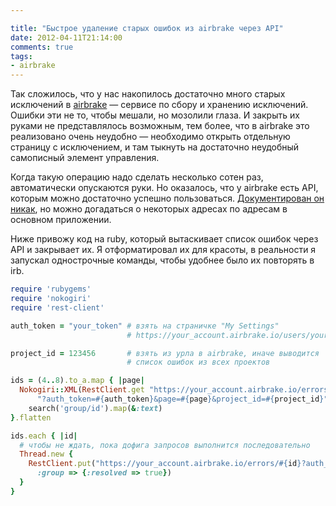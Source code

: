 ```yaml
---

title: "Быстрое удаление старых ошибок из airbrake через API"
date: 2012-04-11T21:14:00
comments: true
tags: 
- airbrake
---
```


Так сложилось, что у нас накопилось достаточно много старых исключений в [airbrake](http://airbrake.io) — сервисе по
сбору и хранению исключений. Ошибки эти не то, чтобы мешали, но
мозолили глаза. И закрыть их руками не представлялось возможным, тем более, что в airbrake это реализовано очень
неудобно — необходимо открыть отдельную страницу с исключением, и там тыкнуть на достаточно неудобный самописный элемент
управления.

Когда такую операцию надо сделать несколько сотен раз, автоматически опускаются руки. Но оказалось, что у airbrake есть
API, которым можно достаточно успешно пользоваться. [Документирован он
никак](http://help.airbrake.io/kb/api-2/api-overview), но можно догадаться о некоторых адресах по
адресам в основном приложении.

Ниже привожу код на ruby, который вытаскивает список ошибок через API и закрывает их. Я отформатировал их для красоты,
в реальности я запускал однострочные команды, чтобы удобнее было их повторять в irb.

```ruby
require 'rubygems'
require 'nokogiri'
require 'rest-client'

auth_token = "your_token" # взять на страничке "My Settings" 
                          # https://your_account.airbrake.io/users/your_id/edit

project_id = 123456       # взять из урла в airbrake, иначе выводится 
                          # список ошибок из всех проектов

ids = (4..8).to_a.map { |page|
  Nokogiri::XML(RestClient.get "https://your_account.airbrake.io/errors.xml" +
      "?auth_token=#{auth_token}&page=#{page}&project_id=#{project_id}").
    search('group/id').map(&:text) 
}.flatten

ids.each { |id|
  # чтобы не ждать, пока дофига запросов выполнится последовательно
  Thread.new { 
    RestClient.put("https://your_account.airbrake.io/errors/#{id}?auth_token=#{auth_token}",
      :group => {:resolved => true}) 
  } 
}
```
